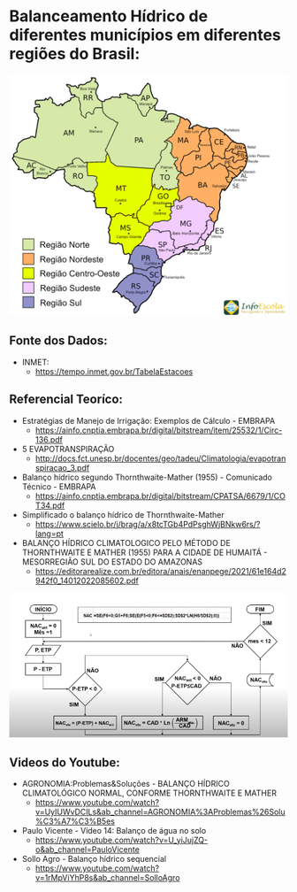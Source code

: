 # Balanceamento Hídrico de diferentes municípios em diferentes regiões do Brasil:

<div align="center">
  <img src="https://github.com/Gus-1003/Meteorologia_Estudos_Dados/blob/main/Balan%C3%A7o_H%C3%ADdrico/Imagens/mapa-regioes-e-estados-brasileiros-2048x1781.jpg">
</div>

## Fonte dos Dados:
* INMET:
    - https://tempo.inmet.gov.br/TabelaEstacoes

## Referencial Teoríco:
* Estratégias de Manejo de Irrigação: Exemplos de Cálculo - EMBRAPA
    - https://ainfo.cnptia.embrapa.br/digital/bitstream/item/25532/1/Circ-136.pdf
* 5 EVAPOTRANSPIRAÇÃO
    - http://docs.fct.unesp.br/docentes/geo/tadeu/Climatologia/evapotranspiracao_3.pdf
* Balanço hídrico segundo Thornthwaite-Mather (1955) - Comunicado Técnico - EMBRAPA
    - https://ainfo.cnptia.embrapa.br/digital/bitstream/CPATSA/6679/1/COT34.pdf
* Simplificado o balanço hídrico de Thornthwaite-Mather
    - https://www.scielo.br/j/brag/a/x8tcTGb4PdPsghWjBNkw6rs/?lang=pt
* BALANÇO HÍDRICO CLIMATOLOGICO PELO MÉTODO DE THORNTHWAITE E MATHER (1955) PARA A CIDADE DE HUMAITÁ - MESORREGIÃO SUL DO ESTADO DO AMAZONAS
    - https://editorarealize.com.br/editora/anais/enanpege/2021/61e164d2942f0_14012022085602.pdf

<div align="center">
  <img src="https://github.com/Gus-1003/Meteorologia_Estudos_Dados/blob/main/Balan%C3%A7o_H%C3%ADdrico/Imagens/Fluxograma.png">
</div>

## Videos do Youtube:
* AGRONOMIA:Problemas&Soluções - BALANÇO HÍDRICO CLIMATOLÓGICO NORMAL, CONFORME THORNTHWAITE E MATHER
    - https://www.youtube.com/watch?v=UyIUWvDCILs&ab_channel=AGRONOMIA%3AProblemas%26Solu%C3%A7%C3%B5es
* Paulo Vicente - Vídeo 14: Balanço de água no solo
    - https://www.youtube.com/watch?v=U_yiJujZQ-o&ab_channel=PauloVicente
* Sollo Agro - Balanço hídrico sequencial
    - https://www.youtube.com/watch?v=1rMpViYhP8s&ab_channel=SolloAgro
